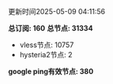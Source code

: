 更新时间2025-05-09 04:11:56

**总订阅: 160**
**总节点: 31334**
- vless节点: 10757
- hysteria2节点: 2

**google ping有效节点: 380**
